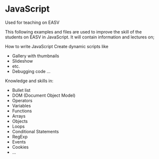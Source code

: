 # JavaScript #
Used for teaching on EASV

This following examples and files are used to improve the skill of the students on EASV in JavaScript.
It will contain information and lectures on;

How to write JavaScript
Create dynamic scripts like 
* Gallery with thumbnails
* Slideshow
* etc.
* Debugging code
...


Knowledge and skills in:
* Bullet list
* DOM (Document Object Model)
* Operators
* Variables
* Functions
* Arrays
* Objects
* Loops
* Conditional Statements
* RegExp
* Events
* Cookies
* ...
